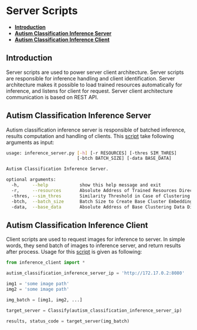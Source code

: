 # Server Scripts

* [**Introduction**](#introduction)
* [**Autism Classification Inference Server**](#sc_infer_server)
* [**Autism Classification Inference Client**](#sc_infer_client)

## <a name="introduction">Introduction

Server scripts are used to power server client architecture. Server scripts are responsible for inference handling and client identification. Server architecture makes it possible to load trained resources automatically for inference, and listens for client for request. Server client architecture communication is based on REST API.

## <a name="sc_infer_server">Autism Classification Inference Server

Autism classification inference server is responsible of batched inference, results computation and handling of clients. This [script][ins] take following arguments as input:

```bash
usage: inference_server.py [-h] [-r RESOURCES] [-thres SIM_THRES]
                           [-btch BATCH_SIZE] [-data BASE_DATA]

Autism Classification Inference Server.

optional arguments:
  -h,     --help            show this help message and exit
  -r,     --resources       Absolute Address of Trained Resources Directory
  -thres, --sim_thres       Similarity Threshold in Case of Clustering Mode
  -btch,  --batch_size      Batch Size to Create Base Cluster Embeddings
  -data,  --base_data       Absolute Address of Base Clustering Data Directory
```

## <a name="sc_infer_client">Autism Classification Inference Client

Client scripts are used to request images for inference to server. In simple words, they send batch of images to inference server, and return results after process. Usage for this [script][inc] is given as following:

```python
from inference_client import *

autism_classification_inference_server_ip = 'http://172.17.0.2:8080'

img1 = 'some image path'
img2 = 'some image path'

img_batch = [img1, img2, ...]

target_server = Classify(autism_classification_inference_server_ip)

results, status_code = target_server(img_batch)

```

[ins]: ./inference_server.py
[inc]: ./inference_client.py